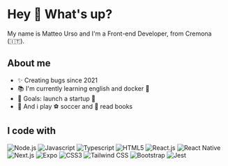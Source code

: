 # Hey 👋 What's up?

My name is Matteo Urso and I'm a Front-end Developer, from Cremona (🇮🇹).

## About me

- ✨ Creating bugs since 2021
- 📚 I'm currently learning english and docker 🐳
- 🎯 Goals: launch a startup 🚀
- 🎲 And i play ⚽ soccer and 📖 read books

## I code with

![Node.js](https://img.shields.io/badge/Node.js-339933?logo=nodedotjs&logoColor=white&style=for-the-badge) ![Javascript](https://img.shields.io/badge/JavaScript-F7DF1E?logo=javascript&logoColor=black&style=for-the-badge) ![Typescript](https://img.shields.io/badge/TypeScript-3178C6?logo=typescript&logoColor=white&style=for-the-badge) ![HTML5](https://img.shields.io/badge/HTML5-E34F26?logo=html5&logoColor=white&style=for-the-badge) ![React.js](https://img.shields.io/badge/React-61DAFB?logo=react&logoColor=black&style=for-the-badge) ![React Native](https://img.shields.io/badge/ReactNative-222222?style=for-the-badge&logo=React) ![Next.js](https://img.shields.io/badge/Next.js-000000?logo=nextdotjs&logoColor=white&style=for-the-badge) ![Expo](https://img.shields.io/badge/Expo-000020?style=for-the-badge&logo=expo&logoColor=white) ![CSS3](https://img.shields.io/badge/CSS3-1572B6?logo=css3&logoColor=white&style=for-the-badge) ![Tailwind CSS](https://img.shields.io/badge/Tailwind_CSS-grey?style=for-the-badge&logo=tailwind-css&logoColor=38B2AC) ![Bootstrap](https://img.shields.io/badge/Bootstrap-7952B3?logo=bootstrap&logoColor=white&style=for-the-badge) ![Jest](https://img.shields.io/badge/Jest-C21325?logo=jest&logoColor=white&style=for-the-badge)
